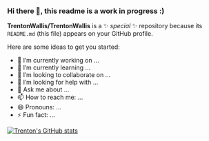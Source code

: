 ### Hi there 👋, this readme is a work in progress :)

**TrentonWallis/TrentonWallis** is a ✨ _special_ ✨ repository because its `README.md` (this file) appears on your GitHub profile.

Here are some ideas to get you started:

- 🔭 I’m currently working on ...
- 🌱 I’m currently learning ...
- 👯 I’m looking to collaborate on ...
- 🤔 I’m looking for help with ...
- 💬 Ask me about ...
- 📫 How to reach me: ...
- 😄 Pronouns: ...
- ⚡ Fun fact: ...


[![Trenton's GitHub stats](https://github-readme-stats.vercel.app/api?username=TrentonWallis)](https://github.com/TrentonWalli/github-readme-stats)

